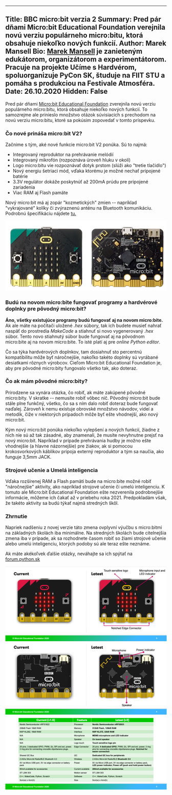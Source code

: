 ------------------------------
Title: BBC micro:bit verzia 2
Summary: Pred pár dňami Micro:bit Educational Foundation verejnila novú
         verziu populárneho micro:bitu, ktorá obsahuje niekoľko nových funkcií.
Author: Marek Mansell
Bio: <a href="//marekmansell.sk">Marek Mansell</a> je zanieteným edukátorom, organizátorom a experimentátorom. Pracuje na projekte Učíme s Hardvérom,
     spoluorganizuje PyCon SK, študuje na FIIT STU a pomáha s produkciou na Festivale Atmosféra.
Date: 26.10.2020
Hidden: False
---------------------------

Pred pár dňami [Micro:bit Educational Foundation](https://microbit.org/new-microbit/) zverejnila novú verziu populárneho micro:bitu, ktorá obsahuje niekoľko nových funkcií. To samozrejme ale prinieslo množstvo otázok súvisiacich s prechodom na novú verziu micro:bitu, ktoré sa pokúsim zopovedať v tomto príspevku.

### Čo nové prináša micro:bit V2?

Začnime s tým, aké nové funkcie micro:bit V2 ponúka. Sú to najmä:

- Integrovaný reproduktor na prehrávanie melódií
- Integrovaný mikrofón (rozpoznáva úroveň hluku v okolí)
- Logo micro:bitu vie rozpoznávať dotyk prstom (slúži ako "tretie tlačidlo")
- Nový energiu šetriaci mód, vďaka ktorému je možné nechať pripojené batérie
- 3.3V regulátor dokáže poskytnúť až 200mA prúdu pre pripojené zariadenia
- Viac RAM aj Flash pamäte

Nový micro:bit má aj zopár "kozmetických" zmien -- napríklad "vykrajované" kolíky či zvýraznenú anténu na Bluetooth komunikáciu. Podrobnú špecifikáciu nájdete [tu.](https://tech.microbit.org/hardware/)

![Zdroj: [Micro:bit Educational Foundation](https://microbit.org/new-microbit/)](images/microbit-v2.png)

### Budú na novom micro:bite fungovať programy a hardvérové doplnky pre pôvodný micro:bit?

**Áno, všetky existujúce programy budú fungovať aj na novom micro:bite.** Ak ale máte na počítači uložené *.hex* súbory, tak ich budete musieť nahrať naspäť do prostredia *MakeCode* a stiahnuť si novo vygenerovaný *.hex* súbor. Tento novo stiahnutý súbor bude fungovať aj na pôvodnom micro:bite aj na novom micro:bite. To isté platí aj pre *online Python editor*.

Čo sa týka hardvérových doplnkov, tam dosiahnuť sto percentnú kompatibilitu môže byť náročnejšie, nakoľko takéto doplnky sú vyrábané desiatkami rôznych výrobcov. Cieľom Micro:bit Educational Foundation je, aby pre pôvodné micro:bity fungovalo všetko tak, ako doteraz.

### Čo ak mám pôvodné micro:bity?

Prirodzene sa vynára otázka, čo robiť, ak máte zakúpené pôvodné micro:bity. V skratke -- nemusíte robiť vôbec nič. Pôvodný micro:bit bude stále plne funkčný, všetko, čo sa s ním dalo robiť doteraz bude fungovať naďalej. Zároveň k nemu existuje obrovské množstvo návodov, videí a metodík, čiže v niektorých prípadoch môže byť ešte vhodnejší, ako nový micro:bit.

Kým nový micro:bit ponúka niekoľko vylepšení a nových funkcií, žiadne z nich nie sú až tak zásadné, aby znamenali, že musíte nevyhnutne prejsť na nový micro:bit. Napríklad v prípade prehrávania hudby je možno ešte vhodnejšie (a hlavne názornejšie) pre žiakov, ak si pomocou krokosvorkových káblikov pripoja externý reproduktor a tým sa naučia, ako funguje 3,5mm JACK.

### Strojové učenie a Umelá inteligencia

Vďaka rozšírenej RAM a Flash pamäti bude na micro:bite možné robiť "náročnejšie" aktivity, ako napríklad strojové učenie či umelú inteligenciu. K tomuto ale Micro:bit Educational Foundation ešte nezverenila podrobnejšie informácie, môžeme ich čakať až v priebehu roka 2021. Predpokladám však, že takéto aktivity sa budú týkať najmä stredných škôl.

### Zhrnutie
Napriek nadšeniu z novej verzie táto zmena ovplyvní výučbu s micro:bitmi na základných školách iba minimálne. Na stredných školách bude citelnejšia zmena iba v prípade, ak sa rozhodnete časom robiť so žiami strojové učenie alebo umelú inteligenciu, ktorých podoby sú ale teraz ešte neznáme.

Ak máte akékoľvek ďalšie otázky, neváhajte sa ich spýtať na [forum.python.sk](https://forum.python.sk/)


![Predná strana pôvodného a nového micro:bitu. Zdroj: [Micro:bit Educational Foundation](https://microbit.org/new-microbit/)](images/microbit-v2-front.png)
![Zadná strana pôvodného a nového micro:bitu. Zdroj: [Micro:bit Educational Foundation](https://microbit.org/new-microbit/)](images/microbit-v2-back.png)
![Porovnanie pôvodného a nového micro:bitu. Zdroj: [Micro:bit Educational Foundation](https://microbit.org/new-microbit/)](images/microbit-v2-chart.png)
